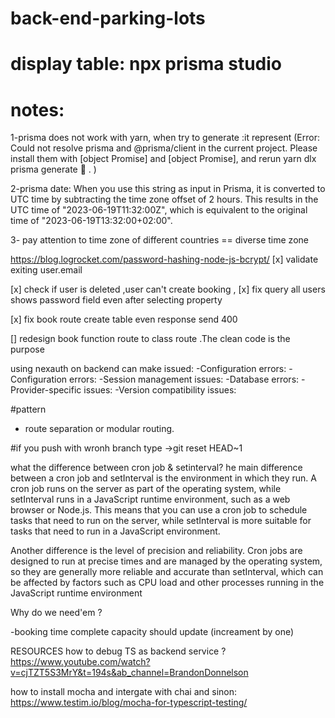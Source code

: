 # back-end-parking-lots
# display table: npx prisma studio

# notes:
1-prisma does not work with yarn, when try to generate :it represent (Error: Could not resolve prisma and @prisma/client in the current project. Please install them with [object Promise] and
 [object Promise], and rerun yarn dlx prisma generate 🙏
 .
 )

2-prisma date:
When you use this string as input in Prisma, it is converted to UTC time by subtracting the time zone offset of 2 hours. This results in the UTC time of "2023-06-19T11:32:00Z", which is equivalent to the original time of "2023-06-19T13:32:00+02:00".

3- pay attention to time zone of different countries == diverse time zone

 
https://blog.logrocket.com/password-hashing-node-js-bcrypt/
[x] validate exiting user.email 

[x] check if user is deleted ,user can't  create booking  ,
[x] fix query all users shows password field even after selecting 
 property

[x] fix book route create table even response send 400

[] redesign book function route to class route .The clean code is the purpose 


using nexauth on backend can make issued:
 -Configuration errors:
 -Configuration errors:
 -Session management issues:
 -Database errors:
 -Provider-specific issues:
 -Version compatibility issues:


#pattern
-  route separation or modular routing. 




#if you push with wronh branch type ->git reset HEAD~1

what the difference between cron job & setinterval?
he main difference between a cron job and setInterval is the environment in which they run. A cron job runs on the server as part of the operating system, while setInterval runs in a JavaScript runtime environment, such as a web browser or Node.js. This means that you can use a cron job to schedule tasks that need to run on the server, while setInterval is more suitable for tasks that need to run in a JavaScript environment.

Another difference is the level of precision and reliability. Cron jobs are designed to run at precise times and are managed by the operating system, so they are generally more reliable and accurate than setInterval, which can be affected by factors such as CPU load and other processes running in the JavaScript runtime environment

Why do we need'em ? 

-booking time complete capacity should update (increament by one) 

RESOURCES
how to debug TS as backend service ?
https://www.youtube.com/watch?v=cjTZT5S3MrY&t=194s&ab_channel=BrandonDonnelson

how to install mocha and intergate with chai and sinon:
https://www.testim.io/blog/mocha-for-typescript-testing/


